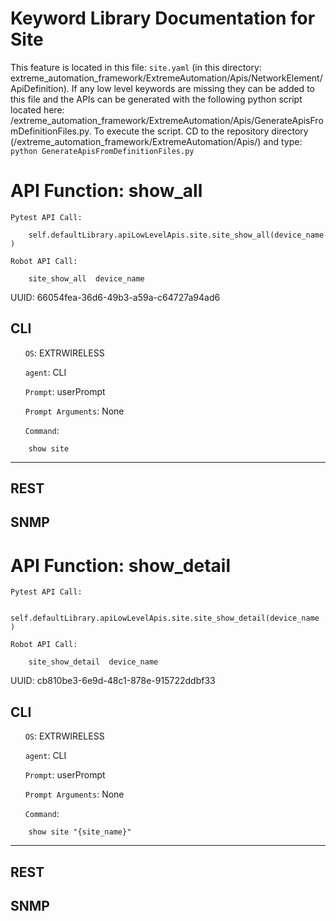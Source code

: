 # Keyword Library Documentation for Site
This feature is located in this file: `site.yaml` (in this directory: extreme_automation_framework/ExtremeAutomation/Apis/NetworkElement/ApiDefinition). If any low level keywords are missing they can be added to this file and the APIs can be generated with the following python script located here: /extreme_automation_framework/ExtremeAutomation/Apis/GenerateApisFromDefinitionFiles.py. To execute the script. CD to the repository directory (/extreme_automation_framework/ExtremeAutomation/Apis/) and type: `python GenerateApisFromDefinitionFiles.py`

# API Function: show_all
	Pytest API Call: 

		self.defaultLibrary.apiLowLevelApis.site.site_show_all(device_name )

	Robot API Call: 

		site_show_all  device_name  

UUID: 66054fea-36d6-49b3-a59a-c64727a94ad6
## CLI
&nbsp;&nbsp;&nbsp;&nbsp;&nbsp;&nbsp;`OS`: EXTRWIRELESS

&nbsp;&nbsp;&nbsp;&nbsp;&nbsp;&nbsp;`agent`: CLI

&nbsp;&nbsp;&nbsp;&nbsp;&nbsp;&nbsp;`Prompt`: userPrompt

&nbsp;&nbsp;&nbsp;&nbsp;&nbsp;&nbsp;`Prompt Arguments`: None

&nbsp;&nbsp;&nbsp;&nbsp;&nbsp;&nbsp;`Command`:

		show site

----------------------------------------------


## REST
## SNMP
# API Function: show_detail
	Pytest API Call: 

		self.defaultLibrary.apiLowLevelApis.site.site_show_detail(device_name )

	Robot API Call: 

		site_show_detail  device_name  

UUID: cb810be3-6e9d-48c1-878e-915722ddbf33
## CLI
&nbsp;&nbsp;&nbsp;&nbsp;&nbsp;&nbsp;`OS`: EXTRWIRELESS

&nbsp;&nbsp;&nbsp;&nbsp;&nbsp;&nbsp;`agent`: CLI

&nbsp;&nbsp;&nbsp;&nbsp;&nbsp;&nbsp;`Prompt`: userPrompt

&nbsp;&nbsp;&nbsp;&nbsp;&nbsp;&nbsp;`Prompt Arguments`: None

&nbsp;&nbsp;&nbsp;&nbsp;&nbsp;&nbsp;`Command`:

		show site "{site_name}"

----------------------------------------------


## REST
## SNMP
